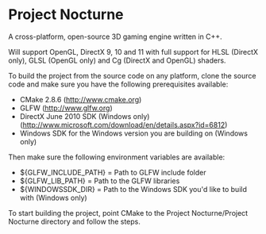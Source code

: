 Project Nocturne
================

A cross-platform, open-source 3D gaming engine written in C++.

Will support OpenGL, DirectX 9, 10 and 11 with full support for HLSL (DirectX only), GLSL (OpenGL only) and Cg (DirectX and OpenGL) shaders.

To build the project from the source code on any platform, clone the source code and make sure you have the following prerequisites available:

- CMake 2.8.6 (http://www.cmake.org)
- GLFW (http://www.glfw.org)
- DirectX June 2010 SDK (Windows only) (http://www.microsoft.com/download/en/details.aspx?id=6812)
- Windows SDK for the Windows version you are building on (Windows only)

Then make sure the following environment variables are available:

- ${GLFW_INCLUDE_PATH} = Path to GLFW include folder
- ${GLFW_LIB_PATH} = Path to the GLFW libraries
- ${WINDOWSSDK_DIR} = Path to the Windows SDK you'd like to build with (Windows only)

To start building the project, point CMake to the Project Nocturne/Project Nocturne directory and follow the steps.